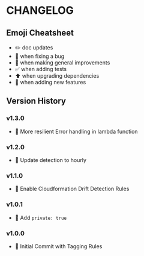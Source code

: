 # CHANGELOG

## Emoji Cheatsheet
- :pencil2: doc updates
- :bug: when fixing a bug
- :rocket: when making general improvements
- :white_check_mark: when adding tests
- :arrow_up: when upgrading dependencies
- :tada: when adding new features

## Version History

### v1.3.0

- :rocket: More resilient Error handling in lambda function

### v1.2.0

- :rocket: Update detection to hourly

### v1.1.0

- :tada: Enable Cloudformation Drift Detection Rules

### v1.0.1

- :rocket: Add `private: true`

### v1.0.0

- :rocket: Initial Commit with Tagging Rules

